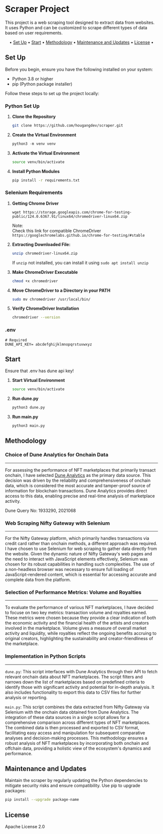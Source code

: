 # Scraper Project

This project is a web scraping tool designed to extract data from websites. It uses Python and can be customized to scrape different types of data based on user requirements.

<p align="center">•
  <a href="#setup">Set Up</a> •
  <a href="#start">Start</a> •
  <a href="#methodology">Methodology</a> •
  <a href="#maintenance">Maintenance and Updates</a> •
  <a href="#license">License</a> •
</p>

<div id="setup"></div>

## Set Up

Before you begin, ensure you have the following installed on your system:

- Python 3.8 or higher
- pip (Python package installer)

Follow these steps to set up the project locally:

### Python Set Up

1. **Clone the Repository**

   ```bash
   git clone https://github.com/hougangdev/scraper.git
   ```

2. **Create the Virtual Environment**

   ```python
   python3 -m venv venv
   ```

3. **Activate the Virtual Environment**

   ```bash
   source venv/bin/activate
   ```

4. **Install Python Modules**

   ```bash
   pip install -r requirements.txt
   ```

### Selenium Requirements

1. **Getting Chrome Driver**

   ```
   wget https://storage.googleapis.com/chrome-for-testing-public/124.0.6367.91/linux64/chromedriver-linux64.zip
   ```

   Note:  
   Check this link for compatible ChromeDriver  
   `https://googlechromelabs.github.io/chrome-for-testing/#stable`

2. **Extracting Downloaded File:**

   ```bash
   unzip chromedriver-linux64.zip
   ```

   If `unzip` not installed, you can install it using `sudo apt install unzip`

3. **Make ChromeDriver Executable**

   ```bash
   chmod +x chromedriver
   ```

4. **Move ChromeDriver to a Directory in your PATH**

   ```bash
   sudo mv chromedriver /usr/local/bin/
   ```

5. **Verify ChromeDriver Installation**

   ```bash
   chromedriver --version
   ```

### .env

```
# Required
DUNE_API_KEY= abcdefghijklmnopqrstuvwxyz
```

## Start

<div id="start"></div>

Ensure that .env has dune api key!

1. **Start Virtual Environment**
   ```bash
   source venv/bin/activate
   ```
2. **Run dune.py**
   ```bash
   python3 dune.py
   ```
3. **Run main.py**
   ```bash
   python3 main.py
   ```

## Methodology

<div id="methodology"></div>

### Choice of Dune Analytics for Onchain Data

---

For assessing the performance of NFT marketplaces that primarily transact onchain, I have selected [Dune Analytics](https://dune.com) as the primary data source. This decision was driven by the reliability and comprehensiveness of onchain data, which is considered the most accurate and tamper-proof source of information for blockchain transactions. Dune Analytics provides direct access to this data, enabling precise and real-time analysis of marketplace activity.

Dune Query No: 1933290, 2021068

### Web Scraping Nifty Gateway with Selenium

---

For the Nifty Gateway platform, which primarily handles transactions via credit card rather than onchain methods, a different approach was required. I have chosen to use Selenium for web scraping to gather data directly from the website. Given the dynamic nature of Nifty Gateway's web pages and the need to interact with JavaScript elements effectively, Selenium was chosen for its robust capabilities in handling such complexities. The use of a non-headless browser was necessary to ensure full loading of JavaScript-rendered content, which is essential for accessing accurate and complete data from the platform.

### Selection of Performance Metrics: Volume and Royalties

---

To evaluate the performance of various NFT marketplaces, I have decided to focuse on two key metrics: transaction volume and royalties earned. These metrics were chosen because they provide a clear indication of both the economic activity and the financial health of the artists and creators involved in the marketplace. Volume gives a measure of overall market activity and liquidity, while royalties reflect the ongoing benefits accruing to original creators, highlighting the sustainability and creator-friendliness of the marketplace.

### Implementation in Python Scripts

---

`dune.py`: This script interfaces with Dune Analytics through their API to fetch relevant onchain data about NFT marketplaces. The script filters and narrows down the list of marketplaces based on predefined criteria to identify those with significant activity and potential for in-depth analysis. It also includes functionality to export this data to CSV files for further analysis or reporting.

`main.py`: This script combines the data extracted from Nifty Gateway via Selenium with the onchain data obtained from Dune Analytics. The integration of these data sources in a single script allows for a comprehensive comparison across different types of NFT marketplaces. The combined data is then processed and exported to CSV format, facilitating easy access and manipulation for subsequent comparative analyses and decision-making processes.
This methodology ensures a robust analysis of NFT marketplaces by incorporating both onchain and offchain data, providing a holistic view of the ecosystem's dynamics and performance.

## Maintenance and Updates

<div id="maintenance"></div>

Maintain the scraper by regularly updating the Python dependencies to mitigate security risks and ensure compatibility. Use pip to upgrade packages:

```bash
pip install --upgrade package-name
```

## License

Apache License 2.0
